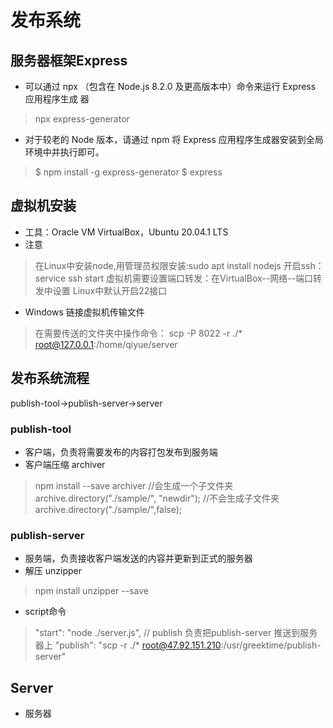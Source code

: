# 发布系统
  ## 服务器框架Express
  * 可以通过 npx （包含在 Node.js 8.2.0 及更高版本中）命令来运行 Express 应用程序生成
  器
  > npx express-generator
  * 对于较老的 Node 版本，请通过 npm 将 Express 应用程序生成器安装到全局环境中并执行即可。
  > $ npm install -g express-generator
    $ express

  ## 虚拟机安装
  * 工具：Oracle VM VirtualBox，Ubuntu 20.04.1 LTS 
  * 注意
  > 在Linux中安装node,用管理员权限安装:sudo apt install nodejs
  > 开启ssh：service ssh start
  > 虚拟机需要设置端口转发：在VirtualBox--网络--端口转发中设置
  > Linux中默认开启22接口
  * Windows 链接虚拟机传输文件
  > 在需要传送的文件夹中操作命令：
  > scp -P 8022 -r ./* root@127.0.0.1:/home/qiyue/server
  ## 发布系统流程
  publish-tool->publish-server->server
  ### publish-tool
  * 客户端，负责将需要发布的内容打包发布到服务端
  * 客户端压缩 archiver
  > npm install --save archiver
  > //会生成一个子文件夹
    archive.directory("./sample/", "newdir");
    //不会生成子文件夹
    archive.directory("./sample/",false);
  ### publish-server
  * 服务端，负责接收客户端发送的内容并更新到正式的服务器
  * 解压 unzipper
  > npm install unzipper --save
  * script命令
  > "start": "node ./server.js",
    // publish 负责把publish-server 推送到服务器上
    "publish": "scp -r ./* root@47.92.151.210:/usr/greektime/publish-server"
  ## Server
  * 服务器
